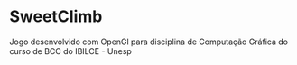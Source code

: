 # SweetClimb
Jogo desenvolvido com OpenGl para disciplina de Computação Gráfica do curso de BCC do IBILCE - Unesp
